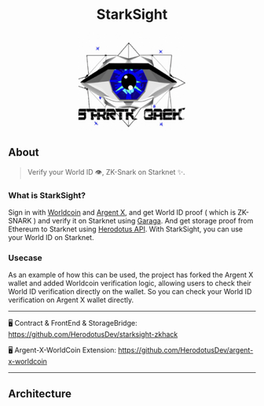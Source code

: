 <div align="center">
  <h1>StarkSight</h1>
  <img src="docs/images/logo.png" height="200">
  <br />
</div>

## About

> Verify your World ID 👁️, ZK-Snark on Starknet ✨.

### What is StarkSight?

Sign in with [Worldcoin](https://docs.worldcoin.org/) and [Argent X](https://github.com/argentlabs/argent-x), and get World ID proof ( which is ZK-SNARK ) and verify it on Starknet using [Garaga](https://github.com/keep-starknet-strange/garaga). And get storage proof from Ethereum to Starknet using [Herodotus API](https://github.com/HerodotusDev/herodotus-eth-starknet). With StarkSight, you can use your World ID on Starknet.

### Usecase

As an example of how this can be used, the project has forked the Argent X wallet and added Worldcoin verification logic, allowing users to check their World ID verification directly on the wallet. So you can check your World ID verification on Argent X wallet directly.

---

🖥️ Contract & FrontEnd & StorageBridge: <https://github.com/HerodotusDev/starksight-zkhack>

🖥️ Argent-X-WorldCoin Extension: <https://github.com/HerodotusDev/argent-x-worldcoin>

<!-- 💡 Live Site: <https://fuchsia-app.vercel.app/> -->

---

## Architecture
